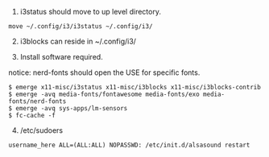 1. i3status should move to up level directory.

```
move ~/.config/i3/i3status ~/.config/i3/
```

2. i3blocks can reside in ~/.config/i3/

3. Install software required.

notice: nerd-fonts should open the USE for specific fonts.

```
$ emerge x11-misc/i3status x11-misc/i3blocks x11-misc/i3blocks-contrib
$ emerge -avq media-fonts/fontawesome media-fonts/exo media-fonts/nerd-fonts
$ emerge -avq sys-apps/lm-sensors
$ fc-cache -f
```

4. /etc/sudoers

```
username_here ALL=(ALL:ALL) NOPASSWD: /etc/init.d/alsasound restart
```
